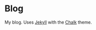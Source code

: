 # Blog

My blog. Uses [Jekyll](https://jekyllrb.com/) with the [Chalk](https://github.com/nielsenramon/chalk) theme.
